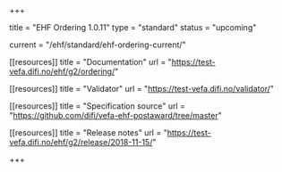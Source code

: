+++

title = "EHF Ordering 1.0.11"
type = "standard"
status = "upcoming"

current = "/ehf/standard/ehf-ordering-current/"

[[resources]]
title = "Documentation"
url = "https://test-vefa.difi.no/ehf/g2/ordering/"

[[resources]]
title = "Validator"
url = "https://test-vefa.difi.no/validator/"

[[resources]]
title = "Specification source"
url = "https://github.com/difi/vefa-ehf-postaward/tree/master"

[[resources]]
title = "Release notes"
url = "https://test-vefa.difi.no/ehf/g2/release/2018-11-15/"

+++
